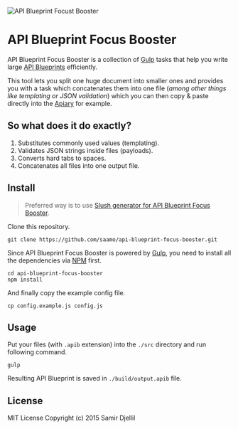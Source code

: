 ![API Blueprint Focust Booster](http://i.imgur.com/Yz2chHL.png)

# API Blueprint Focus Booster

API Blueprint Focus Booster is a collection of [Gulp](http://gulpjs.com) tasks that help you write large [API Blueprints](https://apiblueprint.org) efficiently.

This tool lets you split one huge document into smaller ones and provides you with a task which concatenates them into one file (_among other things like templating or JSON validation_) which you can then copy & paste directly into the [Apiary](http://apiary.io) for example.

## So what does it do exactly?

1. Substitutes commonly used values (templating).
2. Validates JSON strings inside files (payloads).
3. Converts hard tabs to spaces.
4. Concatenates all files into one output file.

## Install

> Preferred way is to use [Slush generator for API Blueprint Focus Booster](https://www.npmjs.com/package/slush-api-blueprint-focus-booster).

Clone this repository.

```
git clone https://github.com/saamo/api-blueprint-focus-booster.git
```

Since API Blueprint Focus Booster is powered by [Gulp](http://gulpjs.com), you need to install all the dependencies via [NPM](https://npmjs.com) first.

```
cd api-blueprint-focus-booster
npm install
```

And finally copy the example config file.

```
cp config.example.js config.js
```

## Usage

Put your files (with `.apib` extension) into the `./src` directory and run following command.

```
gulp
```

Resulting API Blueprint is saved in `./build/output.apib` file.

## License

MIT License Copyright (c) 2015 Samir Djellil